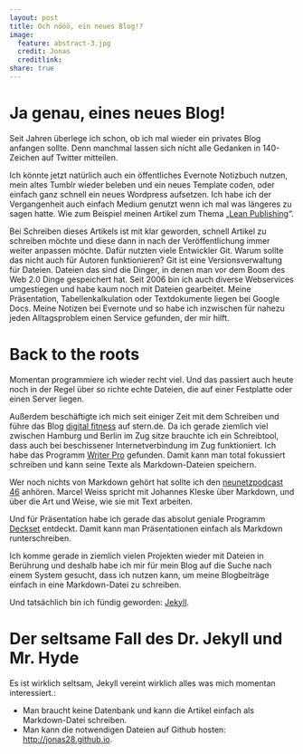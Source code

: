 ```yaml
---
layout: post
title: Och nööö, ein neues Blog!?
image:
  feature: abstract-3.jpg
  credit: Jonas
  creditlink: 
share: true
---
```


# Ja genau, eines neues Blog!
Seit Jahren überlege ich schon, ob ich mal wieder ein privates Blog anfangen sollte. Denn manchmal lassen sich nicht alle Gedanken in 140-Zeichen auf Twitter mitteilen. 

Ich könnte jetzt natürlich auch ein öffentliches Evernote Notizbuch nutzen, mein altes Tumblr wieder beleben und ein neues Template coden, oder einfach ganz schnell ein neues Wordpress aufsetzen. Ich habe ich der Vergangenheit auch einfach Medium genutzt wenn ich mal was längeres zu sagen hatte. Wie zum Beispiel meinen Artikel zum Thema „[Lean Publishing](medium.com/@jonas28/b34102f4878a)“.

Bei Schreiben dieses Artikels ist mit klar geworden, schnell Artikel zu schreiben möchte und diese dann in nach der Veröffentlichung immer weiter anpassen möchte. 
Dafür nutzten viele Entwickler Git. Warum sollte das nicht auch für Autoren funktionieren? Git ist eine Versionsverwaltung für Dateien. Dateien das sind die Dinger, in denen man vor dem Boom des Web 2.0 Dinge gespeichert hat. Seit 2006 bin ich auch diverse Webservices umgestiegen und habe kaum noch mit Dateien gearbeitet. Meine Präsentation, Tabellenkalkulation oder Textdokumente liegen bei Google Docs. Meine Notizen bei Evernote und so habe ich inzwischen für nahezu jeden Alltagsproblem einen Service gefunden, der mir hilft. 

# Back to the roots
Momentan programmiere ich wieder recht viel. Und das passiert auch heute noch in der Regel über so richte echte Dateien, die auf einer Festplatte oder einen Server liegen. 

Außerdem beschäftigte ich mich seit einiger Zeit mit dem Schreiben und führe das Blog [digital fitness](blogs.stern.de/digitalfitness/) auf stern.de. 
Da ich gerade ziemlich viel zwischen Hamburg und Berlin im Zug sitze brauchte ich ein Schreibtool, dass auch bei beschissener Internetverbindung im Zug funktioniert. Ich habe das Programm [Writer Pro](http://writer.pro/) gefunden. Damit kann man total fokussiert schreiben und kann seine Texte als Markdown-Dateien speichern.

Wer noch nichts von Markdown gehört hat sollte ich den [neunetzpodcast 46](http://www.neunetz.com/2014/08/29/neunetzcast-46-markdown-galore/)
 anhören. Marcel Weiss spricht mit Johannes Kleske über Markdown, und über die Art und Weise, wie sie mit Text arbeiten.

Und für Präsentation habe ich gerade das absolut geniale Programm [Deckset](http://decksetapp.com/) entdeckt. Damit kann man Präsentationen einfach als Markdown runterschreiben. 

Ich komme gerade in ziemlich vielen Projekten wieder mit Dateien in Berührung und deshalb habe ich mir für mein Blog auf die Suche nach einem System gesucht, dass ich nutzen kann, um meine Blogbeiträge einfach in eine Markdown-Datei zu schreiben.

Und tatsächlich bin ich fündig geworden: [Jekyll](http://jekyllrb.com/).


# Der seltsame Fall des Dr. Jekyll und Mr. Hyde
Es ist wirklich seltsam, Jekyll vereint wirklich alles was mich momentan interessiert.:
- Man braucht keine Datenbank und kann die Artikel einfach als Markdown-Datei schreiben. 
- Man kann die notwendigen Dateien auf Github hosten: http://jonas28.github.io.
